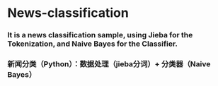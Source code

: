 # News-classification
### It is a news classification sample, using Jieba for the Tokenization, and Naive Bayes for the Classifier. 
### 新闻分类（Python）：数据处理（jieba分词）+ 分类器（Naive Bayes）
